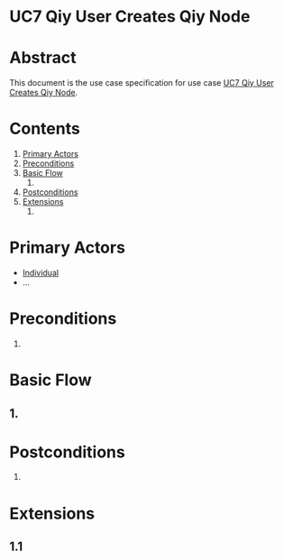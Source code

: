 
# UC7 Qiy User Creates Qiy Node

# Abstract

This document is the use case specification for use case [UC7 Qiy User Creates Qiy Node](UC7%20Qiy%20User%20Creates%20Qiy%20Node.md).

# Contents


1. [Primary Actors](#primary-actors)
1. [Preconditions](#preconditions)
1. [Basic Flow](#basic-flow)
	1. [](#1-)
1. [Postconditions](#postconditions)
1. [Extensions](#extensions)
	1. [](#11-)

# Primary Actors

* [Individual](../Definitions.md#individual)
* ...

# Preconditions

1.

# Basic Flow

## 1. 

# Postconditions

1.

# Extensions

## 1.1

